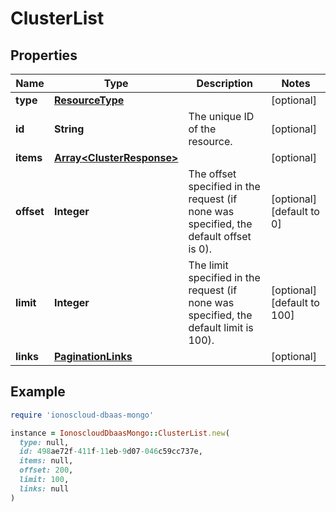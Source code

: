 # ClusterList

## Properties

| Name | Type | Description | Notes |
| ---- | ---- | ----------- | ----- |
| **type** | [**ResourceType**](ResourceType.md) |  | [optional] |
| **id** | **String** | The unique ID of the resource. | [optional] |
| **items** | [**Array&lt;ClusterResponse&gt;**](ClusterResponse.md) |  | [optional] |
| **offset** | **Integer** | The offset specified in the request (if none was specified, the default offset is 0).  | [optional][default to 0] |
| **limit** | **Integer** | The limit specified in the request (if none was specified, the default limit is 100).  | [optional][default to 100] |
| **links** | [**PaginationLinks**](PaginationLinks.md) |  | [optional] |

## Example

```ruby
require 'ionoscloud-dbaas-mongo'

instance = IonoscloudDbaasMongo::ClusterList.new(
  type: null,
  id: 498ae72f-411f-11eb-9d07-046c59cc737e,
  items: null,
  offset: 200,
  limit: 100,
  links: null
)
```

